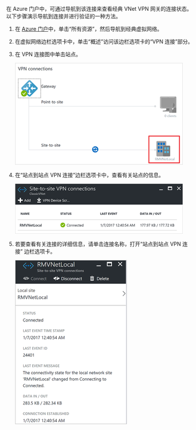 在 Azure 门户中，可通过导航到该连接来查看经典 VNet VPN 网关的连接状态。 以下步骤演示导航到连接并进行验证的一种方法。

1. 在 [Azure 门户](http://portal.azure.cn)中，单击“所有资源”，然后导航到经典虚拟网络。
2. 在虚拟网络边栏选项卡中，单击“概述”访问该边栏选项卡的“VPN 连接”部分。
3. 在 VPN 连接图中单击站点。

    ![本地站点](./media/vpn-gateway-verify-connection-azureportal-classic/localsitename.png "本地站点")
4. 在“站点到站点 VPN 连接”边栏选项卡中，查看有关站点的信息。

    ![连接状态](./media/vpn-gateway-verify-connection-azureportal-classic/siteconnectstatus.png "连接状态")
5. 若要查看有关连接的详细信息，请单击连接名称，打开“站点到站点 VPN 连接”  边栏选项卡。

    ![连接状态 详细](./media/vpn-gateway-verify-connection-azureportal-classic/connections4.png "连接状态 详细信息")